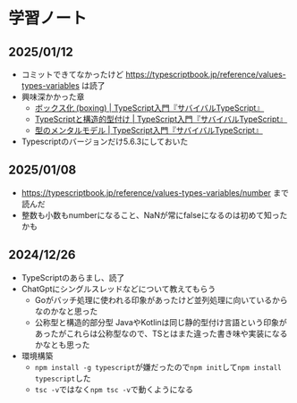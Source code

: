 # 学習ノート
## 2025/01/12
- コミットできてなかったけど https://typescriptbook.jp/reference/values-types-variables は読了
- 興味深かかった章
  - [ボックス化 (boxing) | TypeScript入門『サバイバルTypeScript』](https://typescriptbook.jp/reference/values-types-variables/boxing)
  - [TypeScriptと構造的型付け | TypeScript入門『サバイバルTypeScript』](https://typescriptbook.jp/reference/values-types-variables/structural-subtyping)
  - [型のメンタルモデル | TypeScript入門『サバイバルTypeScript』](https://typescriptbook.jp/reference/values-types-variables/mental-model-of-types)
- Typescriptのバージョンだけ5.6.3にしておいた

## 2025/01/08
- https://typescriptbook.jp/reference/values-types-variables/number まで読んだ
- 整数も小数もnumberになること、NaNが常にfalseになるのは初めて知ったかも

## 2024/12/26
- TypeScriptのあらまし、読了
- ChatGptにシングルスレッドなどについて教えてもらう
  - Goがバッチ処理に使われる印象があったけど並列処理に向いているからなのかなと思った
  - 公称型と構造的部分型 JavaやKotlinは同じ静的型付け言語という印象があったがこれらは公称型なので、TSとはまた違った書き味や実装になるかなとも思った
- 環境構築
  - `npm install -g typescript`が嫌だったので`npm init`して`npm install typescript`した
  - `tsc -v`ではなく`npm tsc -v`で動くようになる